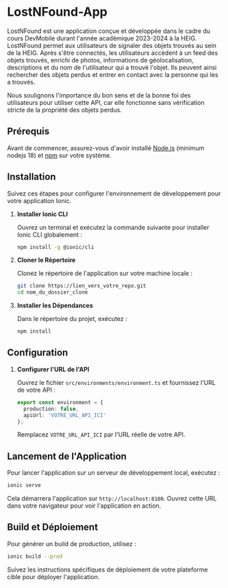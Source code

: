 # LostNFound-App

LostNFound est une application conçue et développée dans le cadre du cours DevMobile durant l'année académique 2023-2024 à la HEIG. 
LostNFound permet aux utilisateurs de signaler des objets trouvés au sein de la HEIG. Après s'être connectés, les utilisateurs accèdent à un feed des objets trouvés, enrichi de photos, informations de géolocalisation, descriptions et du nom de l'utilisateur qui a trouvé l'objet. Ils peuvent ainsi rechercher des objets perdus et entrer en contact avec la personne qui les a trouvés.

Nous soulignons l'importance du bon sens et de la bonne foi des utilisateurs pour utiliser cette API, car elle fonctionne sans vérification stricte de la propriété des objets perdus.

## Prérequis

Avant de commencer, assurez-vous d'avoir installé [Node.js](https://nodejs.org/) (minimum nodejs 18) et [npm](https://www.npmjs.com/) sur votre système.

## Installation

Suivez ces étapes pour configurer l'environnement de développement pour votre application Ionic.

1. **Installer Ionic CLI**
   
   Ouvrez un terminal et exécutez la commande suivante pour installer Ionic CLI globalement :
   ```bash
   npm install -g @ionic/cli
   ```

2. **Cloner le Répertoire**
   
   Clonez le répertoire de l'application sur votre machine locale :
   ```bash
   git clone https://lien_vers_votre_repo.git
   cd nom_du_dossier_cloné
   ```

3. **Installer les Dépendances**
   
   Dans le répertoire du projet, exécutez :
   ```bash
   npm install
   ```

## Configuration

1. **Configurer l'URL de l'API**

   Ouvrez le fichier `src/environments/environment.ts` et fournissez l'URL de votre API :
   ```typescript
   export const environment = {
     production: false,
     apiUrl: 'VOTRE_URL_API_ICI'
   };
   ```

   Remplacez `VOTRE_URL_API_ICI` par l'URL réelle de votre API.

## Lancement de l'Application

Pour lancer l'application sur un serveur de développement local, exécutez :

```bash
ionic serve
```

Cela démarrera l'application sur `http://localhost:8100`. Ouvrez cette URL dans votre navigateur pour voir l'application en action.

## Build et Déploiement

Pour générer un build de production, utilisez :

```bash
ionic build --prod
```

Suivez les instructions spécifiques de déploiement de votre plateforme cible pour déployer l'application.

